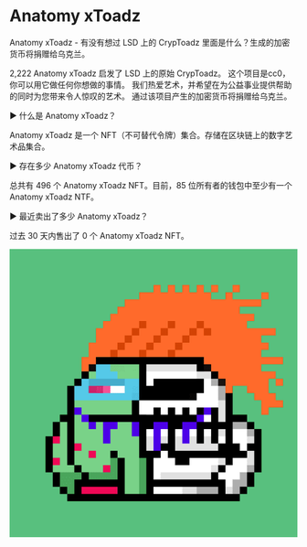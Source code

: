 # Anatomy xToadz

Anatomy xToadz - 有没有想过 LSD 上的 CrypToadz 里面是什么？生成的加密货币将捐赠给乌克兰。

2,222 Anatomy xToadz 启发了 LSD 上的原始 CrypToadz。 这个项目是cc0，你可以用它做任何你想做的事情。 我们热爱艺术，并希望在为公益事业提供帮助的同时为您带来令人惊叹的艺术。 通过该项目产生的加密货币将捐赠给乌克兰。

▶ 什么是 Anatomy xToadz？

Anatomy xToadz 是一个 NFT（不可替代令牌）集合。存储在区块链上的数字艺术品集合。

▶ 存在多少 Anatomy xToadz 代币？

总共有 496 个 Anatomy xToadz NFT。目前，85 位所有者的钱包中至少有一个 Anatomy xToadz NTF。

▶ 最近卖出了多少 Anatomy xToadz？

过去 30 天内售出了 0 个 Anatomy xToadz NFT。

![unnamed](unnamed.png)
